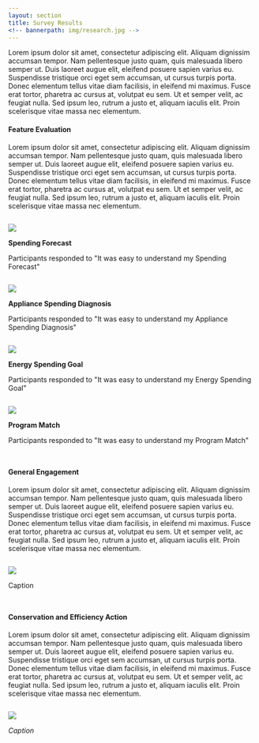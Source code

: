 ```yaml
---
layout: section
title: Survey Results
<!-- bannerpath: img/research.jpg -->
---
```


<p>Lorem ipsum dolor sit amet, consectetur adipiscing elit. Aliquam dignissim accumsan tempor. Nam pellentesque justo quam, quis malesuada libero semper ut. Duis laoreet augue elit, eleifend posuere sapien varius eu. Suspendisse tristique orci eget sem accumsan, ut cursus turpis porta. Donec elementum tellus vitae diam facilisis, in eleifend mi maximus. Fusce erat tortor, pharetra ac cursus at, volutpat eu sem. Ut et semper velit, ac feugiat nulla. Sed ipsum leo, rutrum a justo et, aliquam iaculis elit. Proin scelerisque vitae massa nec elementum.</p>




<h4>Feature Evaluation</h4>
<p>Lorem ipsum dolor sit amet, consectetur adipiscing elit. Aliquam dignissim accumsan tempor. Nam pellentesque justo quam, quis malesuada libero semper ut. Duis laoreet augue elit, eleifend posuere sapien varius eu. Suspendisse tristique orci eget sem accumsan, ut cursus turpis porta. Donec elementum tellus vitae diam facilisis, in eleifend mi maximus. Fusce erat tortor, pharetra ac cursus at, volutpat eu sem. Ut et semper velit, ac feugiat nulla. Sed ipsum leo, rutrum a justo et, aliquam iaculis elit. Proin scelerisque vitae massa nec elementum.</p>

<div class="row">		
	<div class="col-sm-3">
		<img src="http://placehold.it/800x600" class="img-responsive" style="padding-top:1em">
		<p><strong>Spending Forecast</strong></p>
		<p>Participants responded to "It was easy to understand my Spending Forecast"</p>
	</div>
	<div class="col-sm-3">
		<img src="http://placehold.it/800x600" class="img-responsive" style="padding-top:1em">
		<p><strong>Appliance Spending Diagnosis</strong></p>
		<p>Participants responded to "It was easy to understand my Appliance Spending Diagnosis"</p>
	</div>
	<div class="col-sm-3">
		<img src="http://placehold.it/800x600" class="img-responsive" style="padding-top:1em">
		<p><strong>Energy Spending Goal</strong></p>
		<p>Participants responded to "It was easy to understand my Energy Spending Goal"</p>
	</div>
	<div class="col-sm-3">
		<img src="http://placehold.it/800x600" class="img-responsive" style="padding-top:1em">
		<p><strong>Program Match</strong></p>
		<p>Participants responded to "It was easy to understand my Program Match"</p>
	</div>
</div>

<div class="row">	
	<div class="col-sm-4" style="padding-top:1em">
		<h4>General Engagement</h4>
		<p>Lorem ipsum dolor sit amet, consectetur adipiscing elit. Aliquam dignissim accumsan tempor. Nam pellentesque justo quam, quis malesuada libero semper ut. Duis laoreet augue elit, eleifend posuere sapien varius eu. Suspendisse tristique orci eget sem accumsan, ut cursus turpis porta. Donec elementum tellus vitae diam facilisis, in eleifend mi maximus. Fusce erat tortor, pharetra ac cursus at, volutpat eu sem. Ut et semper velit, ac feugiat nulla. Sed ipsum leo, rutrum a justo et, aliquam iaculis elit. Proin scelerisque vitae massa nec elementum.</p>
	</div>
	<div class="col-sm-8">
		<img src="http://placehold.it/800x600" class="img-responsive" style="padding-top:1em">
		<p class="caption">Caption</p>
	</div>
</div>


<div class="row">	
	<div class="col-sm-4" style="padding-top:1em">
		<h4>Conservation and Efficiency Action</h4>
		<p>Lorem ipsum dolor sit amet, consectetur adipiscing elit. Aliquam dignissim accumsan tempor. Nam pellentesque justo quam, quis malesuada libero semper ut. Duis laoreet augue elit, eleifend posuere sapien varius eu. Suspendisse tristique orci eget sem accumsan, ut cursus turpis porta. Donec elementum tellus vitae diam facilisis, in eleifend mi maximus. Fusce erat tortor, pharetra ac cursus at, volutpat eu sem. Ut et semper velit, ac feugiat nulla. Sed ipsum leo, rutrum a justo et, aliquam iaculis elit. Proin scelerisque vitae massa nec elementum.</p>
	</div>
	<div class="col-sm-8">
		<img src="http://placehold.it/800x600" class="img-responsive" style="padding-top:1em">
		<p class="caption"><i>Caption</i></p>
	</div>
</div>
